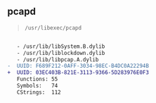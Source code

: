 ## pcapd

> `/usr/libexec/pcapd`

```diff

   - /usr/lib/libSystem.B.dylib
   - /usr/lib/liblockdown.dylib
   - /usr/lib/libpcap.A.dylib
-  UUID: F689F212-0AFF-3034-98EC-B4DC0A22294B
+  UUID: 03EC403B-821E-3113-9366-5D283976E0F3
   Functions: 55
   Symbols:   74
   CStrings:  112

```
